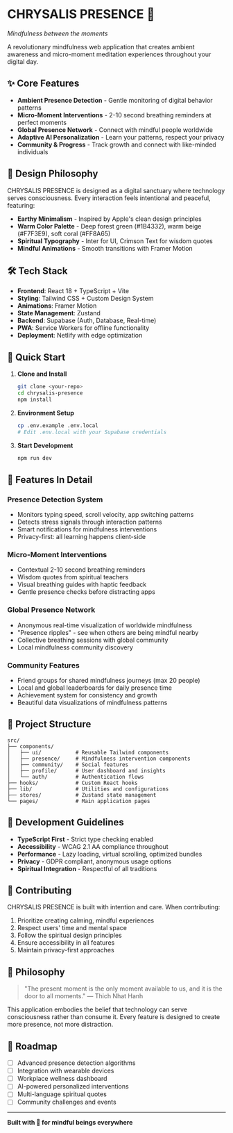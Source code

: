# CHRYSALIS PRESENCE 🦋

*Mindfulness between the moments*

A revolutionary mindfulness web application that creates ambient awareness and micro-moment meditation experiences throughout your digital day.

## ✨ Core Features

- **Ambient Presence Detection** - Gentle monitoring of digital behavior patterns
- **Micro-Moment Interventions** - 2-10 second breathing reminders at perfect moments
- **Global Presence Network** - Connect with mindful people worldwide
- **Adaptive AI Personalization** - Learn your patterns, respect your privacy
- **Community & Progress** - Track growth and connect with like-minded individuals

## 🎨 Design Philosophy

CHRYSALIS PRESENCE is designed as a digital sanctuary where technology serves consciousness. Every interaction feels intentional and peaceful, featuring:

- **Earthy Minimalism** - Inspired by Apple's clean design principles
- **Warm Color Palette** - Deep forest green (#1B4332), warm beige (#F7F3E9), soft coral (#FF8A65)
- **Spiritual Typography** - Inter for UI, Crimson Text for wisdom quotes
- **Mindful Animations** - Smooth transitions with Framer Motion

## 🛠️ Tech Stack

- **Frontend**: React 18 + TypeScript + Vite
- **Styling**: Tailwind CSS + Custom Design System
- **Animations**: Framer Motion
- **State Management**: Zustand
- **Backend**: Supabase (Auth, Database, Real-time)
- **PWA**: Service Workers for offline functionality
- **Deployment**: Netlify with edge optimization

## 🚀 Quick Start

1. **Clone and Install**
   ```bash
   git clone <your-repo>
   cd chrysalis-presence
   npm install
   ```

2. **Environment Setup**
   ```bash
   cp .env.example .env.local
   # Edit .env.local with your Supabase credentials
   ```

3. **Start Development**
   ```bash
   npm run dev
   ```

## 📱 Features In Detail

### Presence Detection System
- Monitors typing speed, scroll velocity, app switching patterns
- Detects stress signals through interaction patterns
- Smart notifications for mindfulness interventions
- Privacy-first: all learning happens client-side

### Micro-Moment Interventions
- Contextual 2-10 second breathing reminders
- Wisdom quotes from spiritual teachers
- Visual breathing guides with haptic feedback
- Gentle presence checks before distracting apps

### Global Presence Network
- Anonymous real-time visualization of worldwide mindfulness
- "Presence ripples" - see when others are being mindful nearby
- Collective breathing sessions with global community
- Local mindfulness community discovery

### Community Features
- Friend groups for shared mindfulness journeys (max 20 people)
- Local and global leaderboards for daily presence time
- Achievement system for consistency and growth
- Beautiful data visualizations of mindfulness patterns

## 🎯 Project Structure

```
src/
├── components/
│   ├── ui/           # Reusable Tailwind components
│   ├── presence/     # Mindfulness intervention components
│   ├── community/    # Social features
│   ├── profile/      # User dashboard and insights
│   └── auth/         # Authentication flows
├── hooks/            # Custom React hooks
├── lib/              # Utilities and configurations
├── stores/           # Zustand state management
└── pages/            # Main application pages
```

## 🔧 Development Guidelines

- **TypeScript First** - Strict type checking enabled
- **Accessibility** - WCAG 2.1 AA compliance throughout
- **Performance** - Lazy loading, virtual scrolling, optimized bundles
- **Privacy** - GDPR compliant, anonymous usage options
- **Spiritual Integration** - Respectful of all traditions

## 🌱 Contributing

CHRYSALIS PRESENCE is built with intention and care. When contributing:

1. Prioritize creating calming, mindful experiences
2. Respect users' time and mental space
3. Follow the spiritual design principles
4. Ensure accessibility in all features
5. Maintain privacy-first approaches

## 📖 Philosophy

> "The present moment is the only moment available to us, and it is the door to all moments." — Thich Nhat Hanh

This application embodies the belief that technology can serve consciousness rather than consume it. Every feature is designed to create more presence, not more distraction.

## 🔮 Roadmap

- [ ] Advanced presence detection algorithms
- [ ] Integration with wearable devices
- [ ] Workplace wellness dashboard
- [ ] AI-powered personalized interventions
- [ ] Multi-language spiritual quotes
- [ ] Community challenges and events

---

**Built with 💚 for mindful beings everywhere**
```
